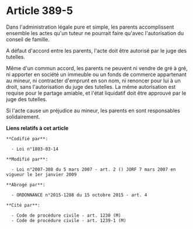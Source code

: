 # Article 389-5

Dans l'administration légale pure et simple, les parents accomplissent ensemble les actes qu'un tuteur ne pourrait faire
qu'avec l'autorisation du conseil de famille.

A défaut d'accord entre les parents, l'acte doit être autorisé par le juge des tutelles.

Même d'un commun accord, les parents ne peuvent ni vendre de gré à gré, ni apporter en société un immeuble ou un fonds de
commerce appartenant au mineur, ni contracter d'emprunt en son nom, ni renoncer pour lui à un droit, sans l'autorisation du
juge des tutelles. La même autorisation est requise pour le partage amiable, et l'état liquidatif doit être approuvé par le
juge des tutelles.

Si l'acte cause un préjudice au mineur, les parents en sont responsables solidairement.

**Liens relatifs à cet article**

	**Codifié par**:

	  - Loi n°1803-03-14

	**Modifié par**:

	  - Loi n°2007-308 du 5 mars 2007 - art. 2 () JORF 7 mars 2007 en vigueur le 1er janvier 2009

	**Abrogé par**:

	  - ORDONNANCE n°2015-1288 du 15 octobre 2015 - art. 4

	**Cité par**:

	  - Code de procédure civile - art. 1230 (M)
	  - Code de procédure civile - art. 1239-1 (M)
